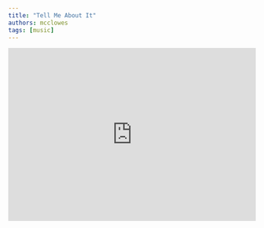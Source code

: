 ```yaml
---
title: "Tell Me About It"
authors: mcclowes
tags: [music]
---
```


<iframe style={{borderRadius: '12px'}} src="https://open.spotify.com/embed/track/0UoCVjdduvNF9Dp5EDBfBv?utm_source=generator" width="100%" height="352" frameBorder="0" allowfullscreen="" allow="autoplay; clipboard-write; encrypted-media; fullscreen; picture-in-picture" loading="lazy"></iframe>

<!--truncate-->